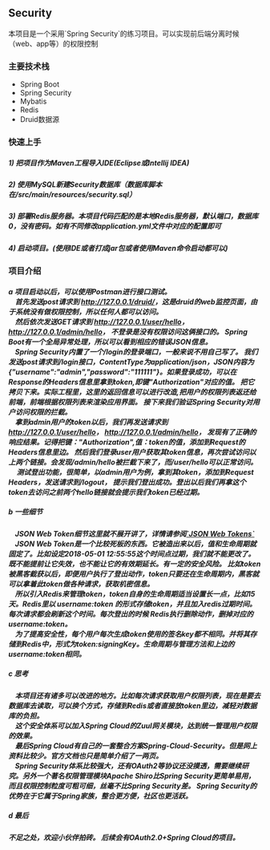 <h2>Security</h2>
本项目是一个采用`Spring Security`的练习项目。可以实现前后端分离时候（web、app等）的权限控制<br/>
<h3>主要技术栈</h3>
<ul>
<li>Spring Boot</li>
<li>Spring Security</li>
<li>Mybatis</li>
<li>Redis</li>
<li>Druid数据源</li>
</ul>
<h3>快速上手</h3>
<h5>1) 把项目作为Maven工程导入IDE(Eclipse或Intellij IDEA)</h5>
<h5>2) 使用MySQL新建Security数据库（数据库脚本在/src/main/resources/security.sql）</h5>
<h5>3) 部署Redis服务器。本项目代码匹配的是本地Redis服务器，默认端口，数据库0，没有密码。如有不同修改application.yml文件中对应的配置即可<H5>
<h5>4) 启动项目。(使用IDE或者打成jar包或者使用Maven命令启动都可以)</h5>
<h3>项目介绍</h3>
<h5>a 项目启动以后，可以使用Postman进行接口测试。
<div>&nbsp;&nbsp;&nbsp;&nbsp;首先发送post请求到
    <a href="http://127.0.0.1/druid/">http://127.0.0.1/druid/</a>，这是druid的web监控页面，由于系统没有做权限控制，所以任何人都可以访问。</div>
<div>&nbsp;&nbsp;&nbsp;&nbsp;然后依次发送GET请求到
<a href="http://127.0.0.1/user/hello">http://127.0.0.1/user/hello</a>，
<a href="http://127.0.0.1/admin/hello">http://127.0.0.1/admin/hello</a>，
不登录是没有权限访问这俩接口的。
Spring Boot有一个全局异常处理，所以可以看到相应的错误JSON信息。
<div>&nbsp;&nbsp;&nbsp;&nbsp;Spring Security内置了一个/login的登录端口，一般来说不用自己写了。
我们发送post请求到/login接口，ContentType为application/json，JSON内容为
{"username":"admin","password":"111111"}。如果登录成功，可以在Response的Headers信息里拿到token,即键"Authorization"对应的值。
把它拷贝下来。<b>实际工程里，这里的返回信息可以进行改造,把用户的权限列表返还给前端，前端根据权限列表来渲染应用界面。
接下来我们验证Spring Security对用户访问权限的拦截。</b>
<div>
<div>&nbsp;&nbsp;&nbsp;&nbsp;拿到admin用户的token以后，我们再发送请求到
<a href="http://127.0.0.1/user/hello">http://127.0.0.1/user/hello</a>，
<a href="http://127.0.0.1/admin/hello">http://127.0.0.1/admin/hello</a>，
发现有了正确的响应结果。记得把键："Authorization",值：token的值，添加到Request的Headers信息里边。
然后我们登录user用户获取其token信息，再次尝试访问以上两个链接。会发现/admin/hello被拦截下来了，而/user/hello可以正常访问。
</div>
<div>
&nbsp;&nbsp;&nbsp;&nbsp;
测试登出功能，很简单，以admin用户为例，拿到其token，添加到Request Headers，发送请求到/logout，
提示我们登出成功。登出以后我们再拿这个token去访问之前两个hello链接就会提示我们token已经过期。 
</div>
</div>
<h5>b 一些细节</h5>
&nbsp;&nbsp;&nbsp;&nbsp;JSON Web Token细节这里就不展开讲了，详情请参阅<a href="https://jwt.io/">`JSON Web Tokens`</a>
<br/>
&nbsp;&nbsp;&nbsp;&nbsp;JSON Web Token是一个比较死板的东西。它被造出来以后，值和生命周期就固定了。比如设定2018-05-01 12:55:55这个时间点过期，我们就不能更改了。既不能提前让它失效，也不能让它的有效期延长。有一定的安全风险。
比如token被黑客截获以后，即便用户执行了登出动作，token只要还在生命周期内，黑客就可以拿着此token做各种请求，获取机密信息。<br/>
&nbsp;&nbsp;&nbsp;&nbsp;所以引入Redis来管理token，token自身的生命周期适当设置长一点，比如15天。Redis里以 username:token 的形式存储token，并且加入redis过期时间。每次请求都会刷新这个时间。每次登出的时候
Redis执行删除动作，删掉对应的 username:token。
<br/>
&nbsp;&nbsp;&nbsp;&nbsp;为了提高安全性，每个用户每次生成token使用的签名key都不相同。并将其存储到Redis中，形式为token:signingKey。生命周期与管理方法和上边的username:token相同。
<h5>c 思考</h5>
&nbsp;&nbsp;&nbsp;&nbsp;本项目还有诸多可以改进的地方。比如每次请求获取用户权限列表，现在是要去数据库去读取，可以换个方式，存储到Redis或者直接放token里边，减轻对数据库的负担。<br/>
&nbsp;&nbsp;&nbsp;&nbsp;这个安全体系可以加入Spring Cloud的Zuul网关模块，达到统一管理用户权限的效果。<br/>
&nbsp;&nbsp;&nbsp;&nbsp;最后Spring Cloud有自己的一套整合方案Spring-Cloud-Security。但是网上资料比较少。官方文档也只是简单介绍了一两页。<br/>
&nbsp;&nbsp;&nbsp;&nbsp;Spring Security体系比较强大，还有OAuth2等协议还没摸透，需要继续研究。另外一个著名权限管理模块Apache Shiro比Spring Security更简单易用，而且权限控制粒度可粗可细，丝毫不比Spring Security差。
Spring Security的优势在于它属于Spring家族，整合更方便，社区也更活跃。
<h5>d 最后</h5>
不足之处，欢迎小伙伴拍砖。
后续会有OAuth2.0+Spring Cloud的项目。